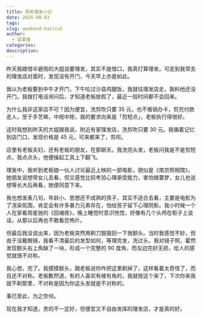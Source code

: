 ```yaml
---
title: 周末理发小记
date: 2025-08-03
tags: 
slug: weekend-haircut
author:
  - 梁某银
categories: 
description:
---
```

昨天我跟借伞避雨的大姐说要理发，其实不是借口，我真打算理发。可走到我常去的理发店对面时，发现没有开门，今天早上亦是如此。

我以为老板要到中午才开门，下午吃过沙县鸡腿饭，我就往理发店走，孰料他还没开门。我拨打电话询问后，才知道老板放假了，最近一段时间都不会回来。

为什么我非这家店不可？因为便宜，洗剪吹只要 35 元，也不推销办卡，剪完付款走人，至于手艺嘛，中规中矩，我的要求向来是「剪短点」，老板执行得很好。

这时我想到昨天的大姐跟我说，附近有家理发店，洗剪吹只要 30 元。我循着记忆到店门口，发现价格是 45 元，可来都来了，剪呗。

店里有老板夫妇，还有老板的朋友，在那聊天。我洗完头发，老板问我是不是剪短点，我点点头，他便操起工具上下翻飞。

理发中，我听到老板娘一伙人讨论最近上映的一部电影，貌似是《南京照相馆》，她朋友说想带女儿去看，但又感觉比较考验心理承受能力，害怕做噩梦，女儿也说想等长大后再看，她便同意下来。

我也想发表几句，年龄小、思想还不成熟的孩子，其实不适合去看，主要是电影为了渲染氛围，肯定会有许多暴力元素存在，怕给孩子留下心理阴影。我小时候一个人在家看周星驰的《回魂夜》，晚上睡觉时意识恍惚，好像有几个头颅在柜子上说话，从那以后再也不敢看恐怖片。

但最后我没说出来，因为老板突然用剃刀狠狠刮一下我额头。当时我感觉不妙，但由于没戴眼镜，我看不清最后的发型如何，等理完发，洗过头，我对镜子照，霍然发现额头右上角缺了一块，形成一个完整的 90 度角，而左边完好无损，给人的感觉就很不对称。

我心想，完了。我摸摸额头，跟老板说你咋把这里剃掉了，这样看着太奇怪了，而且还不对称。老板歉然道，有的人喜欢有棱有角的，我就按这个来了，下次你来我就不剃那里，不对称是因为你这头发就是不对称的。

事已至此，为之奈何。

现在我才知道，贵的不一定好，但便宜又不自由发挥的理发店，才是真的好。